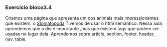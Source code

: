 ### Exercício bloco3.4

Criamos uma página que apresenta um dos animais mais impressionantes que existem: o [Stomatopoda](https://www.nationalgeographic.com/science/phenomena/2014/07/03/natures-most-amazing-eyes-just-got-a-bit-weirder/)
Tivemos de usar o html semântico. Nessa aula aprendemos que a div é importante ,mas que existem tags que podem ser usadas no lugar dela. Aprendemos sobre article, section, footer, header, nav, table. 